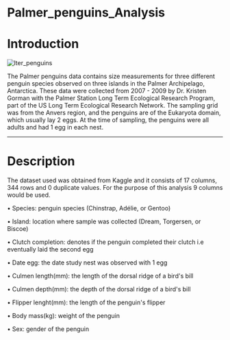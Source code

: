 # Palmer_penguins_Analysis

# Introduction
![lter_penguins](https://github.com/Mar-lim/Penguins_Analysis/assets/128103175/5cc9bf8d-2a60-4ff3-84b0-a3e61d4103bf)


The Palmer penguins data contains size measurements for three different penguin species observed on three islands in the Palmer Archipelago, Antarctica.
These data were collected from 2007 - 2009 by Dr. Kristen Gorman with the Palmer Station Long Term Ecological Research Program, part of the US Long Term Ecological Research Network.
The sampling grid was from the Anvers region, and the penguins are of the Eukaryota domain, which usually lay 2 eggs. At the time of sampling, the penguins were all adults and had 1 egg in each nest.

----

# Description
The dataset used was obtained from Kaggle and it consists of 17 columns, 344 rows and 0 duplicate values. For the purpose of this analysis 9 columns would be used.

•	Species: penguin species (Chinstrap, Adélie, or Gentoo)

•	Island: location where sample was collected (Dream, Torgersen, or Biscoe)

•	Clutch completion: denotes if the penguin completed their clutch i.e eventually laid the second egg

•	Date egg: the date study nest was observed with 1 egg

•	Culmen length(mm): the length of the dorsal ridge of a bird's bill

•	Culmen depth(mm): the depth of the dorsal ridge of a bird's bill

•	Flipper lenght(mm): the length of the penguin's flipper

•	Body mass(kg): weight of the penguin

•	Sex: gender of the penguin








